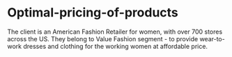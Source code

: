 # Optimal-pricing-of-products
The client is an American Fashion Retailer for women, with over 700 stores across the US. They belong to Value Fashion segment - to provide wear-to-work dresses and clothing for the working women at affordable price. 
